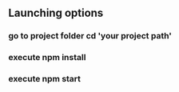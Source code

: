 ## Launching options

### go to project folder cd 'your project path'
### execute npm install
### execute npm start
